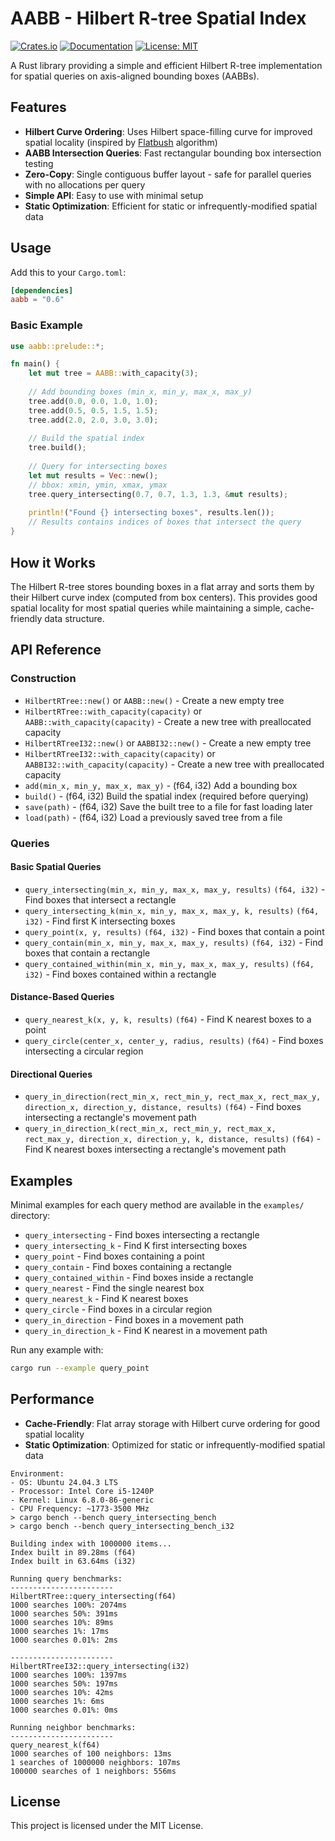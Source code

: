 # AABB - Hilbert R-tree Spatial Index
[![Crates.io](https://img.shields.io/crates/v/aabb.svg?color=blue)](https://crates.io/crates/aabb)
[![Documentation](https://docs.rs/aabb/badge.svg)](https://docs.rs/aabb)
[![License: MIT](https://img.shields.io/badge/License-MIT-blue.svg)](https://opensource.org/licenses/MIT)


A Rust library providing a simple and efficient Hilbert R-tree implementation for spatial queries on axis-aligned bounding boxes (AABBs).

## Features

- **Hilbert Curve Ordering**: Uses Hilbert space-filling curve for improved spatial locality (inspired by [Flatbush](https://github.com/mourner/flatbush) algorithm)
- **AABB Intersection Queries**: Fast rectangular bounding box intersection testing
- **Zero-Copy**: Single contiguous buffer layout - safe for parallel queries with no allocations per query
- **Simple API**: Easy to use with minimal setup
- **Static Optimization**: Efficient for static or infrequently-modified spatial data

## Usage

Add this to your `Cargo.toml`:

```toml
[dependencies]
aabb = "0.6"
```

### Basic Example

```rust
use aabb::prelude::*;

fn main() {
    let mut tree = AABB::with_capacity(3);
    
    // Add bounding boxes (min_x, min_y, max_x, max_y)
    tree.add(0.0, 0.0, 1.0, 1.0);
    tree.add(0.5, 0.5, 1.5, 1.5);
    tree.add(2.0, 2.0, 3.0, 3.0);
    
    // Build the spatial index
    tree.build();
    
    // Query for intersecting boxes
    let mut results = Vec::new();
    // bbox: xmin, ymin, xmax, ymax 
    tree.query_intersecting(0.7, 0.7, 1.3, 1.3, &mut results);
    
    println!("Found {} intersecting boxes", results.len());
    // Results contains indices of boxes that intersect the query
}
```

## How it Works

The Hilbert R-tree stores bounding boxes in a flat array and sorts them by their Hilbert curve index (computed from box centers). This provides good spatial locality for most spatial queries while maintaining a simple, cache-friendly data structure.

## API Reference

### Construction
- `HilbertRTree::new()` or `AABB::new()` - Create a new empty tree
- `HilbertRTree::with_capacity(capacity)` or `AABB::with_capacity(capacity)` - Create a new tree with preallocated capacity
- `HilbertRTreeI32::new()` or `AABBI32::new()` - Create a new empty tree
- `HilbertRTreeI32::with_capacity(capacity)` or `AABBI32::with_capacity(capacity)` - Create a new tree with preallocated capacity
- `add(min_x, min_y, max_x, max_y)` - (f64, i32) Add a bounding box
- `build()` - (f64, i32) Build the spatial index (required before querying)
- `save(path)` - (f64, i32) Save the built tree to a file for fast loading later
- `load(path)` - (f64, i32) Load a previously saved tree from a file

### Queries

#### Basic Spatial Queries
- `query_intersecting(min_x, min_y, max_x, max_y, results)` `(f64, i32)` - Find boxes that intersect a rectangle
- `query_intersecting_k(min_x, min_y, max_x, max_y, k, results)` `(f64, i32)` - Find first K intersecting boxes
- `query_point(x, y, results)` `(f64, i32)` - Find boxes that contain a point
- `query_contain(min_x, min_y, max_x, max_y, results)` `(f64, i32)` - Find boxes that contain a rectangle
- `query_contained_within(min_x, min_y, max_x, max_y, results)` `(f64, i32)` - Find boxes contained within a rectangle

#### Distance-Based Queries
- `query_nearest_k(x, y, k, results)` `(f64)` - Find K nearest boxes to a point
- `query_circle(center_x, center_y, radius, results)` `(f64)` - Find boxes intersecting a circular region

#### Directional Queries
- `query_in_direction(rect_min_x, rect_min_y, rect_max_x, rect_max_y, direction_x, direction_y, distance, results)` `(f64)` - Find boxes intersecting a rectangle's movement path
- `query_in_direction_k(rect_min_x, rect_min_y, rect_max_x, rect_max_y, direction_x, direction_y, k, distance, results)` `(f64)` - Find K nearest boxes intersecting a rectangle's movement path

## Examples

Minimal examples for each query method are available in the `examples/` directory:

- `query_intersecting` - Find boxes intersecting a rectangle
- `query_intersecting_k` - Find K first intersecting boxes
- `query_point` - Find boxes containing a point
- `query_contain` - Find boxes containing a rectangle
- `query_contained_within` - Find boxes inside a rectangle
- `query_nearest` - Find the single nearest box
- `query_nearest_k` - Find K nearest boxes
- `query_circle` - Find boxes in a circular region
- `query_in_direction` - Find boxes in a movement path
- `query_in_direction_k` - Find K nearest in a movement path

Run any example with:
```bash
cargo run --example query_point
```

## Performance

- **Cache-Friendly**: Flat array storage with Hilbert curve ordering for good spatial locality
- **Static Optimization**: Optimized for static or infrequently-modified spatial data

```
Environment:
- OS: Ubuntu 24.04.3 LTS
- Processor: Intel Core i5-1240P
- Kernel: Linux 6.8.0-86-generic 
- CPU Frequency: ~1773-3500 MHz
> cargo bench --bench query_intersecting_bench
> cargo bench --bench query_intersecting_bench_i32

Building index with 1000000 items...
Index built in 89.28ms (f64)
Index built in 63.64ms (i32)

Running query benchmarks:
-----------------------
HilbertRTree::query_intersecting(f64)
1000 searches 100%: 2074ms
1000 searches 50%: 391ms
1000 searches 10%: 89ms
1000 searches 1%: 17ms
1000 searches 0.01%: 2ms

-----------------------
HilbertRTreeI32::query_intersecting(i32)
1000 searches 100%: 1397ms
1000 searches 50%: 197ms
1000 searches 10%: 42ms
1000 searches 1%: 6ms
1000 searches 0.01%: 0ms

Running neighbor benchmarks:
-----------------------
query_nearest_k(f64)
1000 searches of 100 neighbors: 13ms
1 searches of 1000000 neighbors: 107ms
100000 searches of 1 neighbors: 556ms

```


## License

This project is licensed under the MIT License.